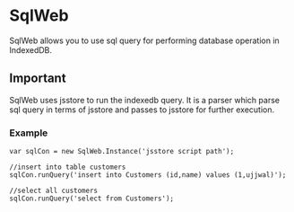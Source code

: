 # SqlWeb

SqlWeb allows you to use sql query for performing database operation in IndexedDB.

## Important
SqlWeb uses jsstore to run the indexedb query. It is a parser which parse sql query in terms of jsstore and passes to jsstore for further execution.

### Example

```
var sqlCon = new SqlWeb.Instance('jsstore script path');

//insert into table customers
sqlCon.runQuery('insert into Customers (id,name) values (1,ujjwal)');

//select all customers
sqlCon.runQuery('select from Customers');

```

